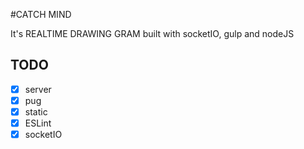 #CATCH MIND

It's REALTIME DRAWING GRAM built with socketIO, gulp and nodeJS

## TODO

- [x] server
- [x] pug
- [x] static
- [x] ESLint
- [x] socketIO

